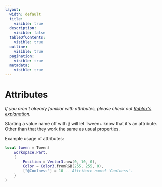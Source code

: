 ```yaml
---
layout:
  width: default
  title:
    visible: true
  description:
    visible: false
  tableOfContents:
    visible: true
  outline:
    visible: true
  pagination:
    visible: true
  metadata:
    visible: true
---
```


# Attributes

_If you aren't already familiar with attributes, please check out_ [_Roblox's explanation_](https://create.roblox.com/docs/scripting/attributes)_._



Starting a value name off with `@` will let Tween+ know that it's an attribute.\
Other than that they work the same as usual properties.

Example usage of attributes:

```lua
local tween = Tween(
	workspace.Part,
	{
		Position = Vector3.new(0, 10, 0),
		Color = Color3.fromRGB(255, 255, 0),
		["@Coolness"] = 10 -- Attribute named 'Coolness'.
	}
)
```
